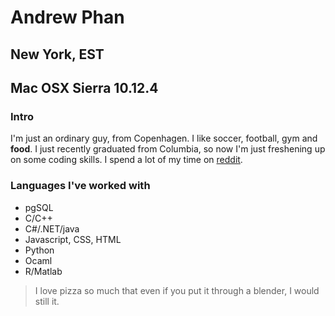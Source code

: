 # __Andrew Phan__
## New York, EST
## Mac OSX Sierra 10.12.4

### Intro
I'm just an ordinary guy, from Copenhagen. I like soccer, football, gym and **food**. I just recently graduated from Columbia, so now I'm just freshening up on some coding skills. I spend a lot of my time on [reddit](http://www.reddit.com).

### Languages I've worked with
* pgSQL
* C/C++
* C#/.NET/java
* Javascript, CSS, HTML
* Python
* Ocaml
* R/Matlab


> I love pizza so much that even if you put it through a blender,
> I would still it.
